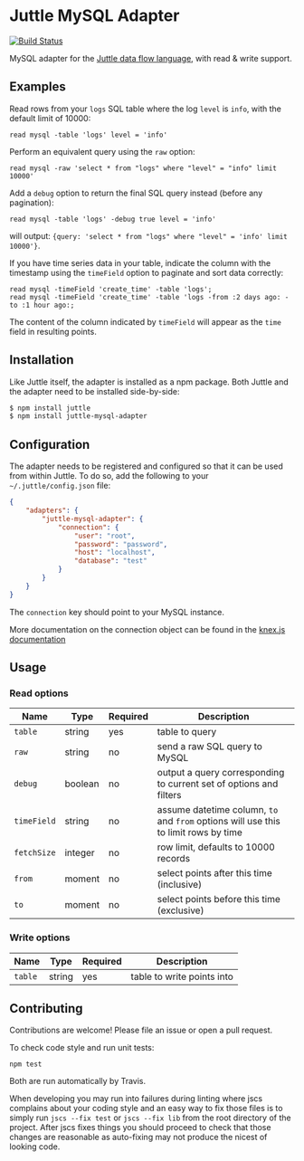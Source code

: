 # Juttle MySQL Adapter

[![Build Status](https://magnum.travis-ci.com/juttle/juttle-mysql-adapter.svg?token=y7186y8XHjB7CcxwUcoX)](https://magnum.travis-ci.com/juttle/juttle-mysql-adapter)

MySQL adapter for the [Juttle data flow
language](https://github.com/juttle/juttle), with read & write support.

## Examples

Read rows from your `logs` SQL table where the log `level` is `info`, with the
default limit of 10000:

```juttle
read mysql -table 'logs' level = 'info'
```

Perform an equivalent query using the `raw` option:

```juttle
read mysql -raw 'select * from "logs" where "level" = "info" limit 10000'
```

Add a `debug` option to return the final SQL query instead (before any pagination):

```juttle
read mysql -table 'logs' -debug true level = 'info'
```

will output: `{query: 'select * from "logs" where "level" = 'info' limit 10000'}`.

If you have time series data in your table, indicate the column with the
timestamp using the `timeField` option to paginate and sort data correctly:

```juttle
read mysql -timeField 'create_time' -table 'logs';
read mysql -timeField 'create_time' -table 'logs -from :2 days ago: -to :1 hour ago:;
```

The content of the column indicated by `timeField` will appear as the `time`
field in resulting points.

## Installation

Like Juttle itself, the adapter is installed as a npm package. Both Juttle and
the adapter need to be installed side-by-side:

```bash
$ npm install juttle
$ npm install juttle-mysql-adapter
```

## Configuration

The adapter needs to be registered and configured so that it can be used from
within Juttle. To do so, add the following to your `~/.juttle/config.json` file:

```json
{
    "adapters": {
        "juttle-mysql-adapter": {
            "connection": {
                "user": "root",
                "password": "password",
                "host": "localhost",
                "database": "test"
            }
        }
    }
}
```

The `connection` key should point to your MySQL instance.

More documentation on the connection object can be found in the [knex.js documentation](http://knexjs.org/#Installation-client)

## Usage

### Read options

Name | Type | Required | Description
-----|------|----------|-------------
`table`   | string | yes | table to query
`raw` | string | no | send a raw SQL query to MySQL
`debug` | boolean | no | output a query corresponding to current set of options and filters
`timeField` | string | no | assume datetime column, `to` and `from` options will use this to limit rows by time
`fetchSize` | integer | no | row limit, defaults to 10000 records
`from` | moment | no | select points after this time (inclusive)
`to`   | moment | no | select points before this time (exclusive)

### Write options

Name | Type | Required | Description
-----|------|----------|-------------
`table`   | string | yes | table to write points into

## Contributing

Contributions are welcome! Please file an issue or open a pull request.

To check code style and run unit tests:
```
npm test
```

Both are run automatically by Travis.

When developing you may run into failures during linting where jscs complains
about your coding style and an easy way to fix those files is to simply run
`jscs --fix test` or `jscs --fix lib` from the root directory of the project.
After jscs fixes things you should proceed to check that those changes are
reasonable as auto-fixing may not produce the nicest of looking code.
